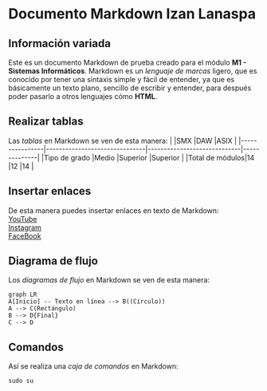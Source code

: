 # Documento Markdown Izan Lanaspa
## Información variada
Este es un documento Markdown de prueba creado para el módulo **M1 - Sistemas Informáticos**.
Markdown es un *lenguaje de marcas* ligero, que es conocido por tener una sintaxis simple y fácil de entender, ya que es básicamente un texto plano, sencillo de escribir y entender, para después poder pasarlo a otros lenguajes cómo **HTML**.
## Realizar tablas
Las *tablas* en Markdown se ven de esta manera:
|                |SMX                            |DAW                          |ASIX		  |
|----------------|-------------------------------|-----------------------------|--------------|
|Tipo de grado   |Medio            			     |Superior            		   |Superior      |
|Total de módulos|14					         |12                           |14			  |
## Insertar enlaces
De esta manera puedes insertar enlaces en texto de Markdown:  
[YouTube](https://www.youtube.com/)  
[Instagram](https://www.instagram.com/)  
[FaceBook](https://es-la.facebook.com/)
## Diagrama de flujo
Los *diagramas de flujo* en Markdown se ven de esta manera:
```mermaid
graph LR
A[Inicio] -- Texto en línea --> B((Círculo))
A --> C(Rectángulo)
B --> D{Final}
C --> D
```
## Comandos
Así se realiza una *caja de comandos* en Markdown:
```
sudo su
```
